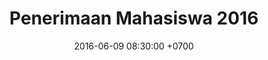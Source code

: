 ---
layout: schedules
title: Penerimaan Mahasiswa 2016
date: 2016-06-09 08:30:00 +0700
status-class: bg-dark text-white
note: Some quick example text to build on the card title and make up the bulk of the card's content.
publish: false
permalink: /schedules/:year/:title/
---